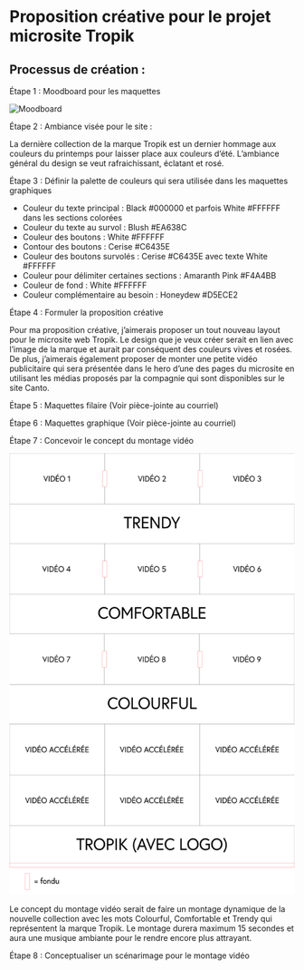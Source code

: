 # Proposition créative pour le projet microsite Tropik

## Processus de création :

Étape 1 : Moodboard pour les maquettes

![Moodboard](medias/documentation/maquettes/moodboard.png)

Étape 2 : Ambiance visée pour le site :

La dernière collection de la marque Tropik est un dernier hommage aux couleurs du printemps pour laisser place aux couleurs d’été. L’ambiance général du design se veut rafraichissant, éclatant et rosé. 

Étape 3 : Définir la palette de couleurs qui sera utilisée dans les maquettes graphiques

- Couleur du texte principal : Black #000000 et parfois White #FFFFFF dans les sections colorées
- Couleur du texte au survol : Blush #EA638C
- Couleur des boutons : White #FFFFFF
- Contour des boutons : Cerise #C6435E
- Couleur des boutons survolés : Cerise #C6435E avec texte White #FFFFFF
- Couleur pour délimiter certaines sections : Amaranth Pink #F4A4BB
- Couleur de fond : White #FFFFFF
- Couleur complémentaire au besoin : Honeydew #D5ECE2

Étape 4 : Formuler la proposition créative 

Pour ma proposition créative, j’aimerais proposer un tout nouveau layout pour le microsite web Tropik. Le design que je veux créer serait en lien avec l’image de la marque et aurait par conséquent des couleurs vives et rosées. De plus, j’aimerais également proposer de monter une petite vidéo publicitaire qui sera présentée dans le hero d’une des pages du microsite en utilisant les médias proposés par la compagnie qui sont disponibles sur le site Canto.

Étape 5 : Maquettes filaire (Voir pièce-jointe au courriel)

Étape 6 : Maquettes graphique (Voir pièce-jointe au courriel)

Étape 7 : Concevoir le concept du montage vidéo

![Scénarimage](medias/maquettes/scenarimage.png)

Le concept du montage vidéo serait de faire un montage dynamique de la nouvelle collection avec les mots Colourful, Comfortable et Trendy qui représentent la marque Tropik. Le montage durera maximum 15 secondes et aura une musique ambiante pour le rendre encore plus attrayant. 

Étape 8 : Conceptualiser un scénarimage pour le montage vidéo

